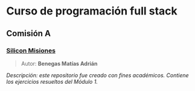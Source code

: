 # Curso de programación full stack
## Comisión A
### [Silicon Misiones](https://siliconmisiones.gob.ar/)
> Autor: **Benegas Matías Adrián**

*Descripción: este repositorio fue creado con fines académicos. Contiene los ejercicios
resueltos del Módulo 1.*
